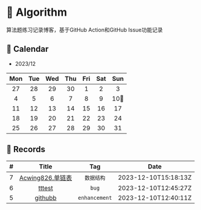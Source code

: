 # 📝 Algorithm
算法题练习记录博客，基于GitHub Action和GitHub Issue功能记录

## 🎯 Calendar








* 2023/12

|Mon|Tue|Wed|Thu|Fri|Sat|Sun|
|:-:|:-:|:-:|:-:|:-:|:-:|:-:|
|27|28|29|30|1|2|3|
|4|5|6|7|8|9|10🌟|
|11|12|13|14|15|16|17|
|18|19|20|21|22|23|24|
|25|26|27|28|29|30|31|


## 🍃 Records

|#|Title|Tag|Date|
|:-:|:-:|:-:|:-:|
|7|[Acwing826.单链表](https://github.com/zjljy/Algorithm/issues/7)|`数据结构`|2023-12-10T15:18:13Z|
|6|[tttest](https://github.com/zjljy/Algorithm/issues/6)|`bug`|2023-12-10T12:45:27Z|
|5|[githubb](https://github.com/zjljy/Algorithm/issues/5)|`enhancement`|2023-12-10T12:40:11Z|
